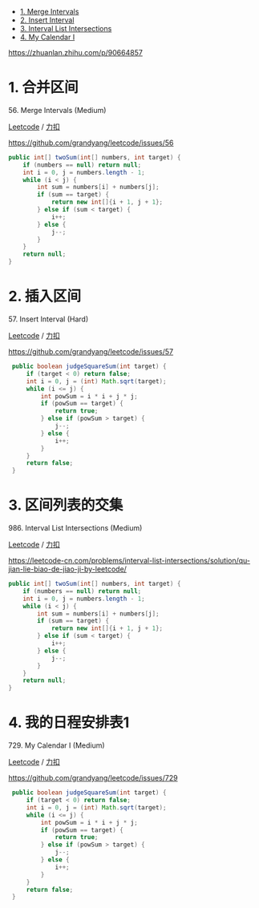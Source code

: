 <!-- GFM-TOC -->
* [1. Merge Intervals](#1-合并区间)
* [2. Insert Interval](#2-插入区间)
* [3. Interval List Intersections](#3-区间列表的交集)
* [4. My Calendar I](#4-我的日程安排表1)
<!-- GFM-TOC -->


https://zhuanlan.zhihu.com/p/90664857

# 1. 合并区间

56\. Merge Intervals (Medium)

[Leetcode](https://leetcode.com/problems/merge-intervals/) / [力扣](https://leetcode-cn.com/problems/merge-intervals/)

https://github.com/grandyang/leetcode/issues/56
```java
public int[] twoSum(int[] numbers, int target) {
    if (numbers == null) return null;
    int i = 0, j = numbers.length - 1;
    while (i < j) {
        int sum = numbers[i] + numbers[j];
        if (sum == target) {
            return new int[]{i + 1, j + 1};
        } else if (sum < target) {
            i++;
        } else {
            j--;
        }
    }
    return null;
}
```

# 2. 插入区间

57\. Insert Interval (Hard)

[Leetcode](https://leetcode.com/problems/insert-interval/) / [力扣](https://leetcode-cn.com/problems/insert-interval/)

https://github.com/grandyang/leetcode/issues/57
```java
 public boolean judgeSquareSum(int target) {
     if (target < 0) return false;
     int i = 0, j = (int) Math.sqrt(target);
     while (i <= j) {
         int powSum = i * i + j * j;
         if (powSum == target) {
             return true;
         } else if (powSum > target) {
             j--;
         } else {
             i++;
         }
     }
     return false;
 }
```

# 3. 区间列表的交集

986\. Interval List Intersections (Medium)

[Leetcode](https://leetcode.com/problems/interval-list-intersections/) / [力扣](https://leetcode-cn.com/problems/interval-list-intersections/)

https://leetcode-cn.com/problems/interval-list-intersections/solution/qu-jian-lie-biao-de-jiao-ji-by-leetcode/
```java
public int[] twoSum(int[] numbers, int target) {
    if (numbers == null) return null;
    int i = 0, j = numbers.length - 1;
    while (i < j) {
        int sum = numbers[i] + numbers[j];
        if (sum == target) {
            return new int[]{i + 1, j + 1};
        } else if (sum < target) {
            i++;
        } else {
            j--;
        }
    }
    return null;
}
```

# 4. 我的日程安排表1

729\. My Calendar I (Medium)

[Leetcode](https://leetcode.com/problems/my-calendar-i/) / [力扣](https://leetcode-cn.com/problems/my-calendar-i/)

https://github.com/grandyang/leetcode/issues/729
```java
 public boolean judgeSquareSum(int target) {
     if (target < 0) return false;
     int i = 0, j = (int) Math.sqrt(target);
     while (i <= j) {
         int powSum = i * i + j * j;
         if (powSum == target) {
             return true;
         } else if (powSum > target) {
             j--;
         } else {
             i++;
         }
     }
     return false;
 }
```
